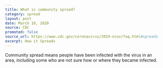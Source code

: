 ```yaml
---
title: What is community spread?
category: spread
layout: post
date: March 16, 2020
source: CDC
promoted: false
source_url: https://www.cdc.gov/coronavirus/2019-ncov/faq.html#spreads
excerpt: How it Spreads
---
```


Community spread means people have been infected with the virus in an area, including some who are not sure how or where they became infected.

